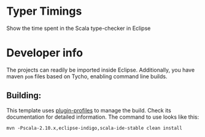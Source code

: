 # Typer Timings

Show the time spent in the Scala type-checker in Eclipse

# Developer info

The projects can readily be imported inside Eclipse. Additionally, you have maven `pom` files
based on Tycho, enabling command line builds.

## Building:

This template uses [plugin-profiles](https://github.com/scala-ide/plugin-profiles) to manage the build. Check its documentation for detailed information. The command to use looks like this:

    mvn -Pscala-2.10.x,eclipse-indigo,scala-ide-stable clean install

